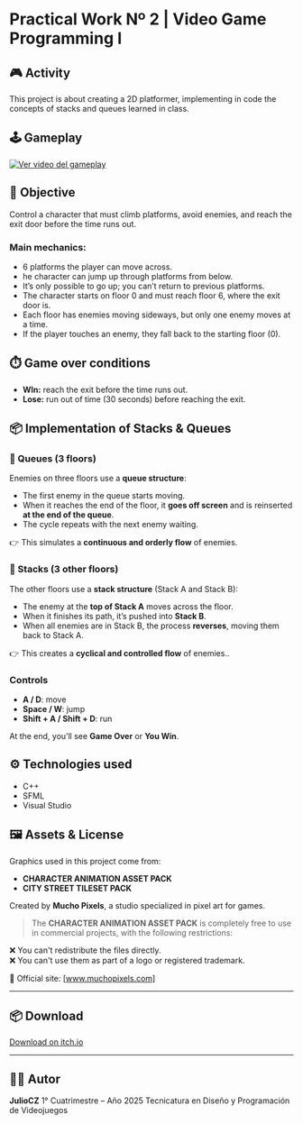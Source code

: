 # Practical Work Nº 2 | Video Game Programming I

## 🎮 Activity
This project is about creating a 2D platformer, implementing in code the concepts of stacks and queues learned in class.

## 🕹️ Gameplay

[![Ver video del gameplay](https://img.youtube.com/vi/468tXj5txqs/0.jpg)](https://youtu.be/468tXj5txqs)


## 📝 Objective
Control a character that must climb platforms, avoid enemies, and reach the exit door before the time runs out.

### Main mechanics:
- 6 platforms the player can move across.
- he character can jump up through platforms from below.
- It’s only possible to go up; you can’t return to previous platforms.
- The character starts on floor 0 and must reach floor 6, where the exit door is.
- Each floor has enemies moving sideways, but only one enemy moves at a time.
- If the player touches an enemy, they fall back to the starting floor (0).

## ⏱️ Game over conditions

- **WIn:** reach the exit before the time runs out.
- **Lose:** run out of time (30 seconds) before reaching the exit.

## 📦 Implementation of Stacks & Queues

### 🔄 Queues (3 floors)

Enemies on three floors use a **queue structure**:

- The first enemy in the queue starts moving.
- When it reaches the end of the floor, it **goes off screen** and is reinserted **at the end of the queue**.
- The cycle repeats with the next enemy waiting.

👉 This simulates a **continuous and orderly flow** of enemies.

### 🔁 Stacks (3 other floors)

The other floors use a **stack structure** (Stack A and Stack B):

- The enemy at the **top of Stack A** moves across the floor.
- When it finishes its path, it’s pushed into **Stack B**.
- When all enemies are in Stack B, the process **reverses**, moving them back to Stack A.

👉 This creates a **cyclical and controlled flow** of enemies..


### Controls

- **A / D**: move
- **Space / W**: jump
- **Shift + A / Shift + D**: run

At the end, you’ll see **Game Over** or **You Win**.

## ⚙️ Technologies used

- C++
- SFML
- Visual Studio

## 🖼️ Assets & License

Graphics used in this project come from:

- **CHARACTER ANIMATION ASSET PACK**
- **CITY STREET TILESET PACK**

Created by **Mucho Pixels**, a studio specialized in pixel art for games.

> The **CHARACTER ANIMATION ASSET PACK** is completely free to use in commercial projects, with the following restrictions:

❌ You can't redistribute the files directly.  
❌ You can't use them as part of a logo or registered trademark.

🔗 Official site: [www.muchopixels.com]

---

## 📦 Download

[Download on itch.io](https://juliocz36.itch.io/platformer-stacks-queues)

---

## 👨‍💻 Autor

**JulioCZ**
1° Cuatrimestre – Año 2025
Tecnicatura en Diseño y Programación de Videojuegos

